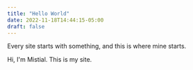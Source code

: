 ```yaml
---
title: "Hello World"
date: 2022-11-18T14:44:15-05:00
draft: false
---
```


Every site starts with something, and this is where mine starts.

Hi, I'm Mistial.  This is my site.